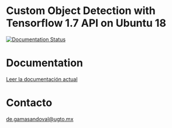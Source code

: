 # Custom Object Detection with Tensorflow 1.7 API on Ubuntu 18
[![Documentation Status](https://readthedocs.org/projects/custumobjectdetection/badge/?version=latest)](https://custumobjectdetection.readthedocs.io/es/latest/?badge=latest)

# Documentation
 
[Leer la documentación actual](custumobjectdetection.rtfd.io)

# Contacto

de.gamasandoval@ugto.mx
